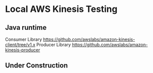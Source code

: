 # Local AWS Kinesis Testing

## Java runtime

Consumer Library
https://github.com/awslabs/amazon-kinesis-client/tree/v1.x
Producer Library
https://github.com/awslabs/amazon-kinesis-producer

## Under Construction

 